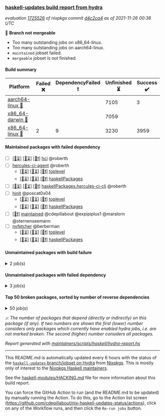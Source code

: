 ### [haskell-updates build report from hydra](https://hydra.nixos.org/jobset/nixpkgs/haskell-updates)
*evaluation [1725526](https://hydra.nixos.org/eval/1725526) of nixpkgs commit [d4c2ca4](https://github.com/NixOS/nixpkgs/commits/d4c2ca42d91f80dd8a732a7d95359b8b405fe653) as of 2021-11-26 00:38 UTC*

:red_circle: **Branch not mergeable**
  * Too many outstanding jobs on x86_64-linux.
  * Too many outstanding jobs on aarch64-linux.
  * `maintained` jobset failed.
  * `mergeable` jobset is not finished.

#### Build summary

 | Platform | Failed :x: | DependencyFailed :heavy_exclamation_mark: | Unfinished :hourglass_flowing_sand: | Success :heavy_check_mark: | 
 | --- | --- | --- | --- | --- | 
 | [aarch64-linux :iphone:](https://hydra.nixos.org/eval/1725526?filter=.aarch64-linux) |  |  | 7105 | 3 | 
 | [x86_64-darwin :apple:](https://hydra.nixos.org/eval/1725526?filter=.x86_64-darwin) |  |  | 7059 |  | 
 | [x86_64-linux :penguin:](https://hydra.nixos.org/eval/1725526?filter=.x86_64-linux) | 2 | 9 | 3230 | 3959 | 
#### Maintained packages with failed dependency
- [ ] [[:iphone::hourglass_flowing_sand:]](https://hydra.nixos.org/build/159684621) [[:apple::hourglass_flowing_sand:]](https://hydra.nixos.org/build/159696191) [[:penguin::heavy_exclamation_mark:]](https://hydra.nixos.org/build/159689934) [hci](https://hydra.nixos.org/eval/1725526?filter=hci) @roberth
- [ ] [hercules-ci-agent](https://hydra.nixos.org/eval/1725526?filter=hercules-ci-agent) @roberth
  - [[:iphone::hourglass_flowing_sand:]](https://hydra.nixos.org/build/159695106) [[:apple::hourglass_flowing_sand:]](https://hydra.nixos.org/build/159698867) [[:penguin::heavy_exclamation_mark:]](https://hydra.nixos.org/build/159685357) [toplevel](https://hydra.nixos.org/eval/1725526?filter=hercules-ci-agent)
  - [[:iphone::hourglass_flowing_sand:]](https://hydra.nixos.org/build/159695923) [[:apple::hourglass_flowing_sand:]](https://hydra.nixos.org/build/159699329) [[:penguin::heavy_exclamation_mark:]](https://hydra.nixos.org/build/159688459) [haskellPackages](https://hydra.nixos.org/eval/1725526?filter=haskellPackages.hercules-ci-agent)
- [ ] [[:iphone::hourglass_flowing_sand:]](https://hydra.nixos.org/build/159694594) [[:apple::hourglass_flowing_sand:]](https://hydra.nixos.org/build/159687725) [[:penguin::heavy_exclamation_mark:]](https://hydra.nixos.org/build/159690219) [haskellPackages.hercules-ci-cli](https://hydra.nixos.org/eval/1725526?filter=haskellPackages.hercules-ci-cli) @roberth
- [ ] [hinit](https://hydra.nixos.org/eval/1725526?filter=hinit) @poscat0x04
  - [[:iphone::hourglass_flowing_sand:]](https://hydra.nixos.org/build/159701934) [[:apple::hourglass_flowing_sand:]](https://hydra.nixos.org/build/159703573) [[:penguin::heavy_exclamation_mark:]](https://hydra.nixos.org/build/159702853) [toplevel](https://hydra.nixos.org/eval/1725526?filter=hinit)
  - [[:iphone::hourglass_flowing_sand:]](https://hydra.nixos.org/build/159694857) [[:apple::hourglass_flowing_sand:]](https://hydra.nixos.org/build/159690764) [[:penguin::heavy_exclamation_mark:]](https://hydra.nixos.org/build/159696712) [haskellPackages](https://hydra.nixos.org/eval/1725526?filter=haskellPackages.hinit)
- [ ] [[:penguin::heavy_exclamation_mark:]](https://hydra.nixos.org/build/159689379) [maintained](https://hydra.nixos.org/eval/1725526?filter=maintained) @cdepillabout @expipiplus1 @maralorn @sternenseemann
- [ ] [nvfetcher](https://hydra.nixos.org/eval/1725526?filter=nvfetcher) @berberman
  - [[:iphone::hourglass_flowing_sand:]](https://hydra.nixos.org/build/159685437) [[:apple::hourglass_flowing_sand:]](https://hydra.nixos.org/build/159684154) [[:penguin::heavy_exclamation_mark:]](https://hydra.nixos.org/build/159692683) [toplevel](https://hydra.nixos.org/eval/1725526?filter=nvfetcher)
  - [[:iphone::hourglass_flowing_sand:]](https://hydra.nixos.org/build/159696108) [[:apple::hourglass_flowing_sand:]](https://hydra.nixos.org/build/159697519) [[:penguin::heavy_exclamation_mark:]](https://hydra.nixos.org/build/159688366) [haskellPackages](https://hydra.nixos.org/eval/1725526?filter=haskellPackages.nvfetcher)
#### Unmaintained packages with build failure
<details><summary>2 job(s) </summary>

- [ ] [[:iphone::hourglass_flowing_sand:]](https://hydra.nixos.org/build/159702077) [[:apple::hourglass_flowing_sand:]](https://hydra.nixos.org/build/159694961) [[:penguin::x:]](https://hydra.nixos.org/build/159689432) [haskellPackages.tomland](https://hydra.nixos.org/eval/1725526?filter=haskellPackages.tomland)  :arrow_heading_up: 6 | 14
- [ ] [[:iphone::hourglass_flowing_sand:]](https://hydra.nixos.org/build/159683078) [[:apple::hourglass_flowing_sand:]](https://hydra.nixos.org/build/159699307) [[:penguin::x:]](https://hydra.nixos.org/build/159682445) [haskellPackages.shortbytestring](https://hydra.nixos.org/eval/1725526?filter=haskellPackages.shortbytestring) 
</details>

#### Unmaintained packages with failed dependency
<details><summary>3 job(s) </summary>

- [ ] [[:iphone::hourglass_flowing_sand:]](https://hydra.nixos.org/build/159684897) [[:apple::hourglass_flowing_sand:]](https://hydra.nixos.org/build/159701210) [[:penguin::heavy_exclamation_mark:]](https://hydra.nixos.org/build/159700946) [haskellPackages.trial-tomland](https://hydra.nixos.org/eval/1725526?filter=haskellPackages.trial-tomland)  :arrow_heading_up: 1 | 1
- [ ] [[:iphone::hourglass_flowing_sand:]](https://hydra.nixos.org/build/159686698) [[:apple::hourglass_flowing_sand:]](https://hydra.nixos.org/build/159703418) [[:penguin::heavy_exclamation_mark:]](https://hydra.nixos.org/build/159703344) [haskellPackages.greenclip](https://hydra.nixos.org/eval/1725526?filter=haskellPackages.greenclip) 
- [ ] [[:iphone::hourglass_flowing_sand:]](https://hydra.nixos.org/build/159703742) [[:apple::hourglass_flowing_sand:]](https://hydra.nixos.org/build/159696218) [[:penguin::heavy_exclamation_mark:]](https://hydra.nixos.org/build/159700747) [haskellPackages.stan](https://hydra.nixos.org/eval/1725526?filter=haskellPackages.stan) 
</details>

#### Top 50 broken packages, sorted by number of reverse dependencies
<details><summary>50 job(s) </summary>

[haskell98](https://packdeps.haskellers.com/reverse/haskell98) :arrow_heading_up: 153  
[enumerator](https://packdeps.haskellers.com/reverse/enumerator) :arrow_heading_up: 56  
[derive](https://packdeps.haskellers.com/reverse/derive) :arrow_heading_up: 48  
[contiguous](https://packdeps.haskellers.com/reverse/contiguous) :arrow_heading_up: 46  
[MonadCatchIO-transformers](https://packdeps.haskellers.com/reverse/MonadCatchIO-transformers) :arrow_heading_up: 41  
[parseargs](https://packdeps.haskellers.com/reverse/parseargs) :arrow_heading_up: 41  
[bytesmith](https://packdeps.haskellers.com/reverse/bytesmith) :arrow_heading_up: 36  
[data-lens](https://packdeps.haskellers.com/reverse/data-lens) :arrow_heading_up: 34  
[distributed-process](https://packdeps.haskellers.com/reverse/distributed-process) :arrow_heading_up: 30  
[iteratee](https://packdeps.haskellers.com/reverse/iteratee) :arrow_heading_up: 29  
[jmacro](https://packdeps.haskellers.com/reverse/jmacro) :arrow_heading_up: 29  
[ip](https://packdeps.haskellers.com/reverse/ip) :arrow_heading_up: 26  
[either-unwrap](https://packdeps.haskellers.com/reverse/either-unwrap) :arrow_heading_up: 25  
[HList](https://packdeps.haskellers.com/reverse/HList) :arrow_heading_up: 23  
[SciBaseTypes](https://packdeps.haskellers.com/reverse/SciBaseTypes) :arrow_heading_up: 22  
[haskelldb](https://packdeps.haskellers.com/reverse/haskelldb) :arrow_heading_up: 22  
[hsc3](https://packdeps.haskellers.com/reverse/hsc3) :arrow_heading_up: 22  
[wxdirect](https://packdeps.haskellers.com/reverse/wxdirect) :arrow_heading_up: 22  
[BiobaseTypes](https://packdeps.haskellers.com/reverse/BiobaseTypes) :arrow_heading_up: 21  
[wxc](https://packdeps.haskellers.com/reverse/wxc) :arrow_heading_up: 21  
[biocore](https://packdeps.haskellers.com/reverse/biocore) :arrow_heading_up: 20  
[secp256k1-haskell](https://packdeps.haskellers.com/reverse/secp256k1-haskell) :arrow_heading_up: 20  
[wxcore](https://packdeps.haskellers.com/reverse/wxcore) :arrow_heading_up: 20  
[attoparsec-enumerator](https://packdeps.haskellers.com/reverse/attoparsec-enumerator) :arrow_heading_up: 19  
[bytestring-show](https://packdeps.haskellers.com/reverse/bytestring-show) :arrow_heading_up: 19  
[numhask](https://packdeps.haskellers.com/reverse/numhask) :arrow_heading_up: 19  
[polysemy-plugin](https://packdeps.haskellers.com/reverse/polysemy-plugin) :arrow_heading_up: 19  
[wx](https://packdeps.haskellers.com/reverse/wx) :arrow_heading_up: 19  
[BiobaseENA](https://packdeps.haskellers.com/reverse/BiobaseENA) :arrow_heading_up: 18  
[asn1-data](https://packdeps.haskellers.com/reverse/asn1-data) :arrow_heading_up: 18  
[dbus-core](https://packdeps.haskellers.com/reverse/dbus-core) :arrow_heading_up: 18  
[gtksourceview2](https://packdeps.haskellers.com/reverse/gtksourceview2) :arrow_heading_up: 18  
[BiobaseXNA](https://packdeps.haskellers.com/reverse/BiobaseXNA) :arrow_heading_up: 17  
[HGamer3D-Data](https://packdeps.haskellers.com/reverse/HGamer3D-Data) :arrow_heading_up: 17  
[certificate](https://packdeps.haskellers.com/reverse/certificate) :arrow_heading_up: 17  
[dbus-client](https://packdeps.haskellers.com/reverse/dbus-client) :arrow_heading_up: 17  
[gconf](https://packdeps.haskellers.com/reverse/gconf) :arrow_heading_up: 17  
[gtk-serialized-event](https://packdeps.haskellers.com/reverse/gtk-serialized-event) :arrow_heading_up: 17  
[uuid-orphans](https://packdeps.haskellers.com/reverse/uuid-orphans) :arrow_heading_up: 17  
[cuda](https://packdeps.haskellers.com/reverse/cuda) :arrow_heading_up: 16  
[happstack-jmacro](https://packdeps.haskellers.com/reverse/happstack-jmacro) :arrow_heading_up: 16  
[manatee-core](https://packdeps.haskellers.com/reverse/manatee-core) :arrow_heading_up: 16  
[monads-fd](https://packdeps.haskellers.com/reverse/monads-fd) :arrow_heading_up: 16  
[murmur3](https://packdeps.haskellers.com/reverse/murmur3) :arrow_heading_up: 16  
[tls-extra](https://packdeps.haskellers.com/reverse/tls-extra) :arrow_heading_up: 16  
[ADPfusion](https://packdeps.haskellers.com/reverse/ADPfusion) :arrow_heading_up: 15  
[MaybeT](https://packdeps.haskellers.com/reverse/MaybeT) :arrow_heading_up: 15  
[blaze-builder-enumerator](https://packdeps.haskellers.com/reverse/blaze-builder-enumerator) :arrow_heading_up: 15  
[clash-prelude](https://packdeps.haskellers.com/reverse/clash-prelude) :arrow_heading_up: 15  
[hetero-dict](https://packdeps.haskellers.com/reverse/hetero-dict) :arrow_heading_up: 15  
</details>


*:arrow_heading_up:: The number of packages that depend (directly or indirectly) on this package (if any). If two numbers are shown the first (lower) number considers only packages which currently have enabled hydra jobs, i.e. are not marked broken. The second (higher) number considers all packages.*

*Report generated with [maintainers/scripts/haskell/hydra-report.hs](https://github.com/NixOS/nixpkgs/blob/haskell-updates/maintainers/scripts/haskell/hydra-report.sh)*


----------------------------------------------------------------------

This README.md is automatically updated every 6 hours with the status of the
[`haskell-updates` branch/jobset on Hydra](https://hydra.nixos.org/jobset/nixpkgs/haskell-updates)
from [Nixpkgs](https://github.com/NixOS/nixpkgs).  This is mostly only of
interest to the [Nixpkgs Haskell maintainers](https://github.com/orgs/NixOS/teams/haskell).

See the
[haskell-modules/HACKING.md](https://github.com/NixOS/nixpkgs/blob/haskell-updates/pkgs/development/haskell-modules/HACKING.md)
file for more information about this build report.

You can force the GitHub Action to run (and the README.md to be updated) by
manually running the Action.  To do this, go to the Action list screen
(https://github.com/cdepillabout/nix-haskell-updates-status/actions),
click on any of the Workflow runs, and then click the `Re-run jobs` button.
